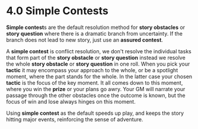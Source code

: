 # 4.0 Simple Contests

**Simple contest**s are the default resolution method for **story obstacles** or **story question** where there is a dramatic branch from uncertainty. If the branch does not lead to new story, just use an **assured contest**.

A **simple contest** is conflict resolution, we don't resolve the individual tasks that form part of the **story obstacle** or **story question** instead we resolve the whole **story obstacle** or **story question** in one roll. When you pick your **tactic** it may encompass your approach to the whole, or be a spotlight moment, where the part stands for the whole. In the latter case your chosen **tactic** is the focus of the key moment. It all comes down to this moment, where you win the **prize** or your plans go awry. Your GM will narrate your passage through the other obstacles once the outcome is known, but the focus of win and lose always hinges on this moment.

Using **simple contest** as the default speeds up play, and keeps the story hitting major events, reinforcing the sense of adventure.

